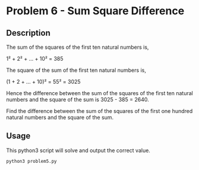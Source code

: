 # Problem 6 - Sum Square Difference

## Description

The sum of the squares of the first ten natural numbers is,

1² + 2² + ... + 10² = 385

The square of the sum of the first ten natural numbers is,

(1 + 2 + ... + 10)² = 55² = 3025

Hence the difference between the sum of the squares of the first ten natural numbers and the square of the sum is 3025 - 385 = 2640.

Find the difference between the sum of the squares of the first one hundred natural numbers and the square of the sum.

## Usage

This python3 script will solve and output the correct value. 

```bash
python3 problem5.py
```